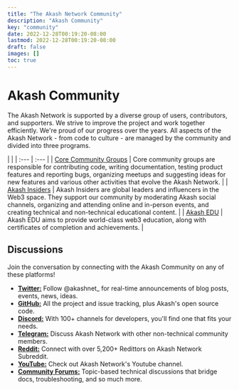 ```yaml
---
title: "The Akash Network Community"
description: "Akash Community"
key: "community"
date: 2022-12-28T00:19:20-08:00
lastmod: 2022-12-28T00:19:20-08:00
draft: false
images: []
toc: true
---
```


# Akash Community

The Akash Network is supported by a diverse group of users, contributors, and supporters. We strive to improve the project and work together efficiently. We're proud of our progress over the years. All aspects of the Akash Network - from code to culture - are managed by the community and divided into three programs.

| |
| :--- | :--- |
| [Core Community Groups](core-groups) | Core community groups are responsible for contributing code, writing documentation, testing product features and reporting bugs, organizing meetups and suggesting ideas for new features and various other activities that evolve the Akash Network. |
| [Akash Insiders](insiders) | Akash Insiders are global leaders and influencers in the Web3 space. They support our community by moderating Akash social channels, organizing and attending online and in-person events, and creating technical and non-technical educational content. |
| [Akash EDU](edu) | Akash EDU aims to provide world-class web3 education, along with certificates of completion and achievements. |

## Discussions

Join the conversation by connecting with the Akash Community on any of these platforms!

* **[Twitter:](https://twitter.com/akashnet_)** Follow @akashnet_ for real-time announcements of blog posts, events, news, ideas.
* **[GitHub:](https://github.com/akash-network)** All the project and issue tracking, plus Akash's open source code.
* **[Discord:](https://discord.akash.network)** With 100+ channels for developers, you'll find one that fits your needs.
* **[Telegram:](https://t.me/AkashNW)** Discuss Akash Network with other non-technical community members.
* **[Reddit:](https://www.reddit.com/r/akashnetwork/)** Connect with over 5,200+ Redittors on Akash Network Subreddit.
* **[YouTube:](https://www.youtube.com/@AkashNetwork)** Check out Akash Network's Youtube channel.
* **[Community Forums:](https://github.com/akash-network/community/discussions/2)** Topic-based technical discussions that bridge docs, troubleshooting, and so much more.
